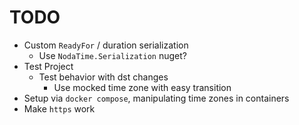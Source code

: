 # TODO

* Custom `ReadyFor` / duration serialization
  * Use `NodaTime.Serialization` nuget? 
* Test Project
  * Test behavior with dst changes
    * Use mocked time zone with easy transition
* Setup via `docker compose`, manipulating time zones in containers
* Make `https` work